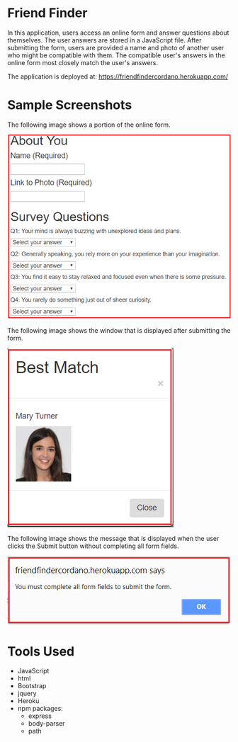 # Friend Finder

In this application, users access an online form and answer questions about themselves. The user answers are stored in a JavaScript file. After submitting the form, users are provided a name and photo of another user who might be compatible with them. The compatible user's answers in the online form most closely match the user's answers.

The application is deployed at: https://friendfindercordano.herokuapp.com/

# Sample Screenshots

The following image shows a portion of the online form.

![Survey Form image](images/surveyForm.png)

The following image shows the window that is displayed after submitting the form.

![Match image](images/match.png)

The following image shows the message that is displayed when the user clicks the Submit button without completing all form fields.

![Incomplete Fields image](images/incompleteFields.png)

# Tools Used

- JavaScript
- html
- Bootstrap
- jquery
- Heroku
- npm packages:
	- express
	- body-parser
	- path   